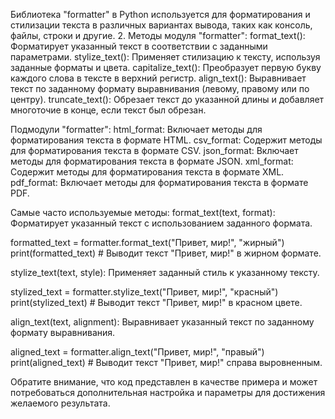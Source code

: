 <p>Библиотека "formatter" в Python используется для форматирования и стилизации
текста в различных вариантах вывода, таких как консоль, файлы, строки и другие.
2.
Методы модуля "formatter":
format_text(): Форматирует указанный текст в соответствии с заданными параметрами.
stylize_text(): Применяет стилизацию к тексту, используя заданные форматы и цвета.
capitalize_text(): Преобразует первую букву каждого слова в тексте в верхний регистр.
align_text(): Выравнивает текст по заданному формату выравнивания (левому, правому или по центру).
truncate_text(): Обрезает текст до указанной длины и добавляет многоточие в конце, если текст был обрезан.</p>
<p>Подмодули "formatter":
html_format: Включает методы для форматирования текста в формате HTML.
csv_format: Содержит методы для форматирования текста в формате CSV.
json_format: Включает методы для форматирования текста в формате JSON.
xml_format: Содержит методы для форматирования текста в формате XML.
pdf_format: Включает методы для форматирования текста в формате PDF.</p>
<p>Самые часто используемые методы:
format_text(text, format): Форматирует указанный текст с использованием заданного формата.</p>
<p>formatted_text = formatter.format_text("Привет, мир!", "жирный")
print(formatted_text)  # Выводит текст "Привет, мир!" в жирном формате.</p>
<p>stylize_text(text, style): Применяет заданный стиль к указанному тексту.</p>
<p>stylized_text = formatter.stylize_text("Привет, мир!", "красный")
print(stylized_text)  # Выводит текст "Привет, мир!" в красном цвете.</p>
<p>align_text(text, alignment): Выравнивает указанный текст по заданному формату выравнивания.</p>
<p>aligned_text = formatter.align_text("Привет, мир!", "правый")
print(aligned_text)  # Выводит текст "Привет, мир!" справа выровненным.</p>
<p>Обратите внимание, что код представлен в качестве примера и может потребоваться дополнительная настройка и параметры для достижения желаемого результата.</p>